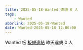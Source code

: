 ```yaml
---
title: 2025-05-18-Wanted 違規 0 人
tags:
    - Wanted
abbrlink: 2025-05-18-Wanted
date: Wanted-2025-05-18 12:00:00
---
```

Wanted 板 [板規連結](https://www.ptt.cc/bbs/Wanted/M.1608829773.A.D3B.html)
昨天違規 0 人
